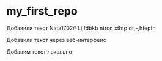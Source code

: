 # my_first_repo
Добавили текст
Nata1702#
Lj,fdbkb ntrcn xthtp dt,-,hfepth

Добавили текст через веб-интерфейс

Добавим текст локально
